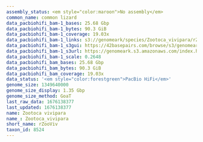 ```yaml
---
assembly_status: <em style="color:maroon">No assembly</em>
common_name: common lizard
data_pacbiohifi_bam-1_bases: 25.68 Gbp
data_pacbiohifi_bam-1_bytes: 90.3 GiB
data_pacbiohifi_bam-1_coverage: 19.03x
data_pacbiohifi_bam-1_links: s3://genomeark/species/Zootoca_vivipara/rZooViv1/genomic_data/pacbio_hifi/<br>
data_pacbiohifi_bam-1_s3gui: https://42basepairs.com/browse/s3/genomeark/species/Zootoca_vivipara/rZooViv1/genomic_data/pacbio_hifi/
data_pacbiohifi_bam-1_s3url: https://genomeark.s3.amazonaws.com/index.html?prefix=species/Zootoca_vivipara/rZooViv1/genomic_data/pacbio_hifi/
data_pacbiohifi_bam-1_scale: 0.2648
data_pacbiohifi_bam_bases: 25.68 Gbp
data_pacbiohifi_bam_bytes: 90.3 GiB
data_pacbiohifi_bam_coverage: 19.03x
data_status: '<em style="color:forestgreen">PacBio HiFi</em>'
genome_size: 1349640000
genome_size_display: 1.35 Gbp
genome_size_method: GoaT
last_raw_data: 1676138377
last_updated: 1676138377
name: Zootoca vivipara
name_: Zootoca_vivipara
short_name: rZooViv
taxon_id: 8524
---
```

